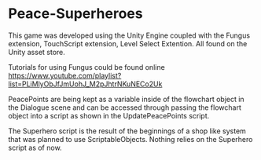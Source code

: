 # Peace-Superheroes

This game was developed using the Unity Engine coupled with the Fungus extension, TouchScript extension, Level Select Extention.
All found on the Unity asset store.

Tutorials for using Fungus could be found online
https://www.youtube.com/playlist?list=PLiMlyObJfJmUohJ_M2pJhtrNKuNECo2Uk

PeacePoints are being kept as a variable inside of the flowchart object in the Dialogue scene
and can be accessed through passing the flowchart object into a script as shown in the UpdatePeacePoints script.

The Superhero script is the result of the beginnings of a shop like system that was planned to use ScriptableObjects.
Nothing relies on the Superhero script as of now.